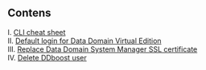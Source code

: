## Contens
I. [CLI cheat sheet](https://github.com/iamfabo/dell_emc/blob/main/data_domain/cli_cheat_sheet.md)\
II. [Default login for Data Domain Virtual Edition](https://github.com/iamfabo/dell_emc/blob/main/data_domain/ddve_default_login.md)\
III. [Replace Data Domain System Manager SSL certificate](https://github.com/iamfabo/dell/blob/main/data_domain/replace_ssl_cert.md)\
IV. [Delete DDboost user](https://github.com/iamfabo/dellemc/blob/main/data_domain/delete_ddboost_user.md#delete-ddboost-user)
